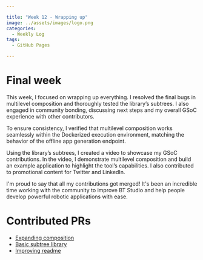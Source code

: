 ```yaml
---

title: "Week 12 - Wrapping up"  
image: ../assets/images/logo.png  
categories:
  - Weekly Log  
tags:
  - GitHub Pages  

---
```


# Final week

This week, I focused on wrapping up everything. I resolved the final bugs in multilevel composition and thoroughly tested the library’s subtrees. I also engaged in community bonding, discussing next steps and my overall GSoC experience with other contributors.

To ensure consistency, I verified that multilevel composition works seamlessly within the Dockerized execution environment, matching the behavior of the offline app generation endpoint.

Using the library’s subtrees, I created a video to showcase my GSoC contributions. In the video, I demonstrate multilevel composition and build an example application to highlight the tool’s capabilities. I also contributed to promotional content for Twitter and LinkedIn.

I'm proud to say that all my contributions got merged! It's been an incredible time working with the community to improve BT Studio and help people develop powerful robotic applications with ease. 

# Contributed PRs

* [Expanding composition](https://github.com/JdeRobot/bt-studio/pull/204)
* [Basic subtree library](https://github.com/JdeRobot/bt-studio/pull/209)
* [Improving readme](https://github.com/JdeRobot/bt-studio/pull/215)
